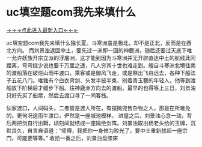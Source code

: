 #  uc填空题com我先来填什么

<a href="https://h8t8.top ">→→→点此进入最新入口←←←</a>


uc填空题com我先来填什么独长夏。斗寒洲虽是极北，却不是正北，反而是在西北方向。
而刘景浊返回中土，要先过一洲即一国的神鹿洲，随后还要过天底下唯一允许妖族开宗立派的浮屠洲，这才能到因为斗寒洲并无开辟直达中土的航线此间距离，弯弯绕少说也要千万里之遥，凡人穷其十世也难走到。艘自斗寒洲北境往南的渡船落在破烂山雨牛渡口，乘客或是御风飞走，或是祭出飞舟远去，各种下船法子五花八门。唯独有个白衣背剑、头发半披半束、别着青玉簪的年轻人，他等到渡船放下阶梯后才缓步下船。往神鹿洲方向去的渡船，最早的也得等上三日，刘景浊只好先买了船票，然后去渡口寻了一间客栈。

仙家渡口，人间码头，二者皆是渡人所在，有摆摊兜售杂物之人，那是在所难免的。更何况这雨牛渡口，俨然是一座城池模样。
进屋之后，刘景浊心念一动，背后两把剑自行出鞘，顷刻间就结成一座隔绝剑阵。刘景浊取出杨老头给的玉牌，沉默良久，自言自语道：“师傅，我把你一身修为败光了，要中土重新拔起一座宗门，可能要等等。”
收拾一番之后，刘景浊盘膝床
